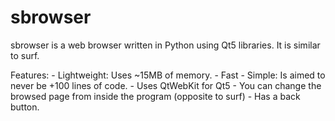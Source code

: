 # sbrowser
sbrowser is a web browser written in Python using Qt5 libraries. It is similar to surf.

Features:
	- Lightweight: Uses ~15MB of memory.
	- Fast
	- Simple: Is aimed to never be +100 lines of code.
	- Uses QtWebKit for Qt5
	- You can change the browsed page from inside the program (opposite to surf)
	- Has a back button. 
